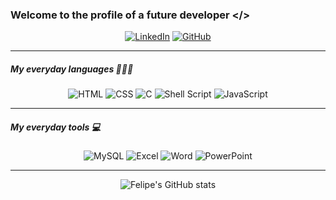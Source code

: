 ### Welcome to the profile of a future developer </>

<center>
  <a href="https://br.linkedin.com/"><img src="https://img.shields.io/badge/LinkedIn-0077B5?style=for-the-badge&logo=linkedin&logoColor=white" alt="LinkedIn"></a>
  <a href="https://github.com/Felipe-dev01"><img src="https://img.shields.io/badge/GitHub-100000?style=for-the-badge&logo=github&logoColor=white" alt="GitHub"></a>
</center>

<hr>

##### My everyday languages 👨🏽‍💻

<center>
  <img src="https://img.shields.io/badge/HTML5-E34F26?style=for-the-badge&logo=html5&logoColor=white" alt="HTML">
  <img src="https://img.shields.io/badge/CSS3-1572B6?style=for-the-badge&logo=css3&logoColor=white" alt="CSS">
  <img src="https://img.shields.io/badge/C-00599C?style=for-the-badge&logo=c&logoColor=white" alt="C">
  <img src="https://img.shields.io/badge/Shell_Script-121011?style=for-the-badge&logo=gnu-bash&logoColor=white" alt="Shell Script">
  <img src="https://img.shields.io/badge/JavaScript-323330?style=for-the-badge&logo=javascript&logoColor=F7DF1E" alt="JavaScript">
</center>

<hr>

##### My everyday tools 💻

<center>
  <img src="https://img.shields.io/badge/MySQL-00000F?style=for-the-badge&logo=mysql&logoColor=white" alt="MySQL">
  <img src="https://img.shields.io/badge/Microsoft_Excel-217346?style=for-the-badge&logo=microsoft-excel&logoColor=white" alt="Excel">
  <img src="https://img.shields.io/badge/Microsoft_Word-2B579A?style=for-the-badge&logo=microsoft-word&logoColor=white" alt="Word">
  <img src="https://img.shields.io/badge/Microsoft_PowerPoint-B7472A?style=for-the-badge&logo=microsoft-powerpoint&logoColor=white" alt="PowerPoint">
</center>

<hr>

<center>
  <img src="https://github-readme-stats.vercel.app/api?username=Felipe-dev01&show_icons=true&theme=merko" alt="Felipe's GitHub stats">
</center>
